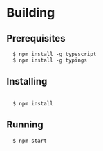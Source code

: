 # Building

## Prerequisites

```
  $ npm install -g typescript
  $ npm install -g typings

```

## Installing
```

  $ npm install

```

## Running
```
  $ npm start
```
